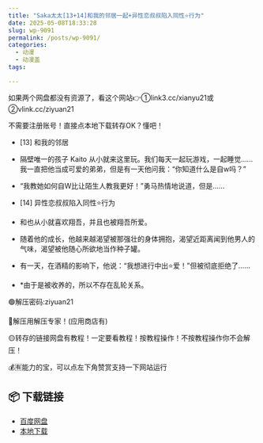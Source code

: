 ```yaml
---
title: "Saka太太[13+14]和我的邻居一起+异性恋叔叔陷入同性⭐行为"
date: 2025-05-08T18:33:28
slug: wp-9091
permalink: /posts/wp-9091/
categories:
  - 动漫
  - 动漫盖
tags:

---
```


如果两个网盘都没有资源了，看这个网站👉①link3.cc/xianyu21或②vlink.cc/ziyuan21

不需要注册账号！直接点本地下载转存OK？懂吧！

*   \[13\] 和我的邻居
*   隔壁唯一的孩子 Kaito 从小就来这里玩。我们每天一起玩游戏，一起睡觉……我一直把他当成可爱的弟弟，但是有一天他问我：“你知道什么是自w吗？”
*   “我教她如何自W比让陌生人教我更好！”勇马热情地说道，但是……

*   \[14\] 异性恋叔叔陷入同性⭐行为
*   和也从小就喜欢翔吾，并且也被翔吾所爱。
*   随着他的成长，他越来越渴望被那强壮的身体拥抱，渴望近距离闻到他男人的气味，渴望被他随心所欲地当作种子罐。
*   有一天，在酒精的影响下，他说：“我想进行中出⭐爱！”但被彻底拒绝了……
*   \*由于是被收养的，所以不存在乱轮关系。

🟢解压密码:ziyuan21

🔵解压用解压专家！(应用商店有)

🟡转存的链接网盘有教程！一定要看教程！按教程操作！不按教程操作你不会解压！

💰🈶能力的宝，可以点左下角赞赏支持一下网站运行

## 📦 下载链接
- [百度网盘](https://blziyuan21.com/pay-download/9091?key=f9326f8b26&down_id=0)
- [本地下载](https://blziyuan21.com/pay-download/9091?key=f9326f8b26&down_id=1)

